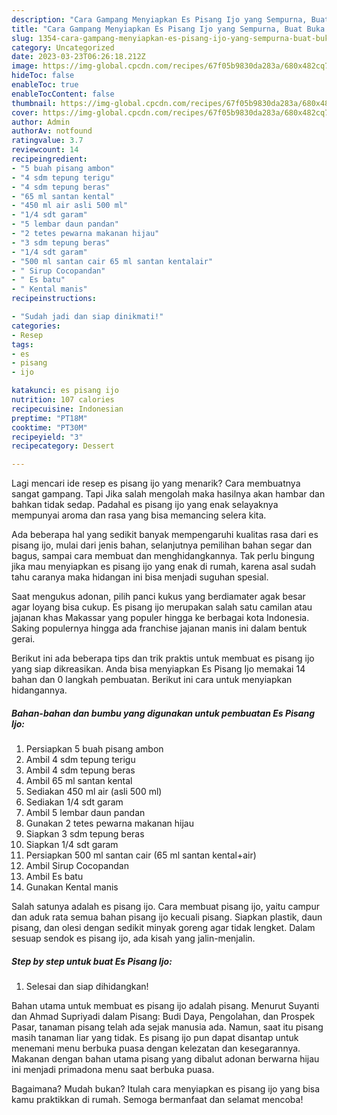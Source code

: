 ```yaml
---
description: "Cara Gampang Menyiapkan Es Pisang Ijo yang Sempurna, Buat Buka Puasa Enak Banget"
title: "Cara Gampang Menyiapkan Es Pisang Ijo yang Sempurna, Buat Buka Puasa Enak Banget"
slug: 1354-cara-gampang-menyiapkan-es-pisang-ijo-yang-sempurna-buat-buka-puasa-enak-banget
category: Uncategorized
date: 2023-03-23T06:26:18.212Z
image: https://img-global.cpcdn.com/recipes/67f05b9830da283a/680x482cq70/es-pisang-ijo-foto-resep-utama.jpg
hideToc: false
enableToc: true
enableTocContent: false
thumbnail: https://img-global.cpcdn.com/recipes/67f05b9830da283a/680x482cq70/es-pisang-ijo-foto-resep-utama.jpg
cover: https://img-global.cpcdn.com/recipes/67f05b9830da283a/680x482cq70/es-pisang-ijo-foto-resep-utama.jpg
author: Admin
authorAv: notfound
ratingvalue: 3.7
reviewcount: 14
recipeingredient:
- "5 buah pisang ambon"
- "4 sdm tepung terigu"
- "4 sdm tepung beras"
- "65 ml santan kental"
- "450 ml air asli 500 ml"
- "1/4 sdt garam"
- "5 lembar daun pandan"
- "2 tetes pewarna makanan hijau"
- "3 sdm tepung beras"
- "1/4 sdt garam"
- "500 ml santan cair 65 ml santan kentalair"
- " Sirup Cocopandan"
- " Es batu"
- " Kental manis"
recipeinstructions:

- "Sudah jadi dan siap dinikmati!"
categories:
- Resep
tags:
- es
- pisang
- ijo

katakunci: es pisang ijo 
nutrition: 107 calories
recipecuisine: Indonesian
preptime: "PT18M"
cooktime: "PT30M"
recipeyield: "3"
recipecategory: Dessert

---
```



Lagi mencari ide resep es pisang ijo yang menarik? Cara membuatnya sangat gampang. Tapi Jika salah mengolah maka hasilnya akan hambar dan bahkan tidak sedap. Padahal es pisang ijo yang enak selayaknya mempunyai aroma dan rasa yang bisa memancing selera kita.


Ada beberapa hal yang sedikit banyak mempengaruhi kualitas rasa dari es pisang ijo, mulai dari jenis bahan, selanjutnya pemilihan bahan segar dan bagus, sampai cara membuat dan menghidangkannya. Tak perlu bingung jika mau menyiapkan es pisang ijo yang enak di rumah, karena asal sudah tahu caranya maka hidangan ini bisa menjadi suguhan spesial.

Saat mengukus adonan, pilih panci kukus yang berdiamater agak besar agar loyang bisa cukup. Es pisang ijo merupakan salah satu camilan atau jajanan khas Makassar yang populer hingga ke berbagai kota Indonesia. Saking populernya hingga ada franchise jajanan manis ini dalam bentuk gerai.


Berikut ini ada beberapa tips dan trik praktis untuk membuat es pisang ijo yang siap dikreasikan. Anda bisa menyiapkan Es Pisang Ijo memakai 14 bahan dan 0 langkah pembuatan. Berikut ini cara untuk menyiapkan hidangannya.

<!--inarticleads1-->

##### Bahan-bahan dan bumbu yang digunakan untuk pembuatan Es Pisang Ijo:

1. Persiapkan 5 buah pisang ambon
1. Ambil 4 sdm tepung terigu
1. Ambil 4 sdm tepung beras
1. Ambil 65 ml santan kental
1. Sediakan 450 ml air (asli 500 ml)
1. Sediakan 1/4 sdt garam
1. Ambil 5 lembar daun pandan
1. Gunakan 2 tetes pewarna makanan hijau
1. Siapkan 3 sdm tepung beras
1. Siapkan 1/4 sdt garam
1. Persiapkan 500 ml santan cair (65 ml santan kental+air)
1. Ambil  Sirup Cocopandan
1. Ambil  Es batu
1. Gunakan  Kental manis


Salah satunya adalah es pisang ijo. Cara membuat pisang ijo, yaitu campur dan aduk rata semua bahan pisang ijo kecuali pisang. Siapkan plastik, daun pisang, dan olesi dengan sedikit minyak goreng agar tidak lengket. Dalam sesuap sendok es pisang ijo, ada kisah yang jalin-menjalin. 

<!--inarticleads2-->

##### Step by step untuk buat Es Pisang Ijo:


1. Selesai dan siap dihidangkan!

Bahan utama untuk membuat es pisang ijo adalah pisang. Menurut Suyanti dan Ahmad Supriyadi dalam Pisang: Budi Daya, Pengolahan, dan Prospek Pasar, tanaman pisang telah ada sejak manusia ada. Namun, saat itu pisang masih tanaman liar yang tidak. Es pisang ijo pun dapat disantap untuk menemani menu berbuka puasa dengan kelezatan dan kesegarannya. Makanan dengan bahan utama pisang yang dibalut adonan berwarna hijau ini menjadi primadona menu saat berbuka puasa. 

Bagaimana? Mudah bukan? Itulah cara menyiapkan es pisang ijo yang bisa kamu praktikkan di rumah. Semoga bermanfaat dan selamat mencoba!
